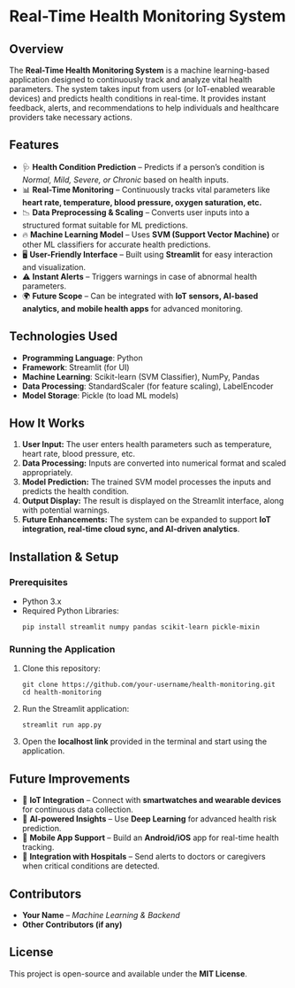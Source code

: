 

# **Real-Time Health Monitoring System**  

## **Overview**  
The **Real-Time Health Monitoring System** is a machine learning-based application designed to continuously track and analyze vital health parameters. The system takes input from users (or IoT-enabled wearable devices) and predicts health conditions in real-time. It provides instant feedback, alerts, and recommendations to help individuals and healthcare providers take necessary actions.  

## **Features**  
- 🩺 **Health Condition Prediction** – Predicts if a person’s condition is *Normal, Mild, Severe, or Chronic* based on health inputs.  
- 📊 **Real-Time Monitoring** – Continuously tracks vital parameters like **heart rate, temperature, blood pressure, oxygen saturation, etc.**  
- 📉 **Data Preprocessing & Scaling** – Converts user inputs into a structured format suitable for ML predictions.  
- 🔥 **Machine Learning Model** – Uses **SVM (Support Vector Machine)** or other ML classifiers for accurate health predictions.  
- 🖥️ **User-Friendly Interface** – Built using **Streamlit** for easy interaction and visualization.  
- ⚠️ **Instant Alerts** – Triggers warnings in case of abnormal health parameters.  
- 🌍 **Future Scope** – Can be integrated with **IoT sensors, AI-based analytics, and mobile health apps** for advanced monitoring.  

## **Technologies Used**  
- **Programming Language**: Python  
- **Framework**: Streamlit (for UI)  
- **Machine Learning**: Scikit-learn (SVM Classifier), NumPy, Pandas  
- **Data Processing**: StandardScaler (for feature scaling), LabelEncoder  
- **Model Storage**: Pickle (to load ML models)  

## **How It Works**  
1. **User Input:** The user enters health parameters such as temperature, heart rate, blood pressure, etc.  
2. **Data Processing:** Inputs are converted into numerical format and scaled appropriately.  
3. **Model Prediction:** The trained SVM model processes the inputs and predicts the health condition.  
4. **Output Display:** The result is displayed on the Streamlit interface, along with potential warnings.  
5. **Future Enhancements:** The system can be expanded to support **IoT integration, real-time cloud sync, and AI-driven analytics**.  

## **Installation & Setup**  
### Prerequisites  
- Python 3.x  
- Required Python Libraries:  
  ```
  pip install streamlit numpy pandas scikit-learn pickle-mixin
  ```

### Running the Application  
1. Clone this repository:  
   ```
   git clone https://github.com/your-username/health-monitoring.git
   cd health-monitoring
   ```
2. Run the Streamlit application:  
   ```
   streamlit run app.py
   ```
3. Open the **localhost link** provided in the terminal and start using the application.  

## **Future Improvements**  
- 📡 **IoT Integration** – Connect with **smartwatches and wearable devices** for continuous data collection.  
- 🤖 **AI-powered Insights** – Use **Deep Learning** for advanced health risk prediction.  
- 📱 **Mobile App Support** – Build an **Android/iOS** app for real-time health tracking.  
- 🔗 **Integration with Hospitals** – Send alerts to doctors or caregivers when critical conditions are detected.  

## **Contributors**  
- **Your Name** – *Machine Learning & Backend*  
- **Other Contributors (if any)**  

## **License**  
This project is open-source and available under the **MIT License**.  
